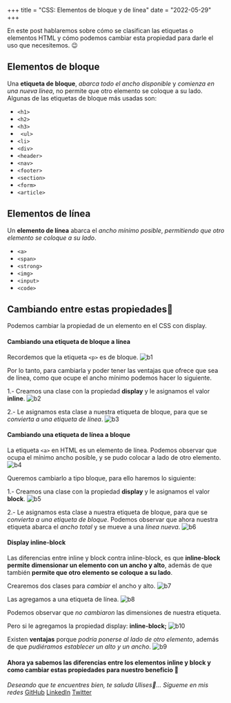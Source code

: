 +++
title = "CSS: Elementos de bloque y de línea"
date = "2022-05-29"
+++

En este post hablaremos sobre cómo se clasifican las etiquetas o elementos HTML y cómo podemos cambiar esta propiedad para darle el uso que necesitemos. 😉
<!--more-->

## Elementos de bloque

Una **etiqueta de bloque**, *abarca todo el ancho disponible* y *comienza en una nueva línea*, no permite que otro elemento se coloque a su lado.
Algunas de las etiquetas de bloque más usadas son:

- ``<h1>``
- ``<h2>``
- ``<h3>``
- `` <ul>`` 
- ``<li>``
- ``<div>``
- ``<header>``
- ``<nav>``
- ``<footer>``
- ``<section>``
- ``<form>``
- ``<article>``

## Elementos de línea

Un **elemento de línea** abarca el *ancho mínimo posible*, *permitiendo que otro elemento se coloque a su lado*.

 - ``<a>``
 -  ``<span>`` 
 -  ``<strong>``
 -  ``<img>`` 
 -  ``<input>`` 
 -  ``<code>``

## Cambiando entre estas propiedades💱

Podemos cambiar la propiedad de un elemento en el CSS con display.

#### Cambiando una etiqueta de bloque a línea

Recordemos que la etiqueta ``<p>`` es de bloque.
![b1](https://user-images.githubusercontent.com/99143567/170921077-6ed4ca80-7c7e-4141-87ce-b62ba69331d3.JPG)

Por lo tanto, para cambiarla y poder tener las ventajas que ofrece que sea de línea, como que ocupe el ancho mínimo podemos hacer lo siguiente.

1.- Creamos una clase con la propiedad **display** y le asignamos el valor **inline**.
![b2](https://user-images.githubusercontent.com/99143567/170921097-0513862b-c883-4637-b652-08115596b383.JPG)

2.- Le asignamos esta clase a nuestra etiqueta de bloque, para que se *convierta a una etiqueta de línea*.
![b3](https://user-images.githubusercontent.com/99143567/170921846-bde39206-3cba-46af-8ba8-2e6aad039771.JPG)

#### Cambiando una etiqueta de línea a bloque

La etiqueta ``<a>`` en HTML es un elemento de línea. Podemos observar que ocupa el mínimo ancho posible, y se pudo colocar a lado de otro elemento.
![b4](https://user-images.githubusercontent.com/99143567/170921132-7c252197-f111-43c1-af97-5e0894278138.JPG)

Queremos cambiarlo a tipo bloque, para ello haremos lo siguiente:

1.- Creamos una clase con la propiedad **display** y le asignamos el valor **block**.
![b5](https://user-images.githubusercontent.com/99143567/170921160-5054e450-b776-4aa8-bde5-6f42493d95cf.JPG)

2.- Le asignamos esta clase a nuestra etiqueta de bloque, para que se *convierta a una etiqueta de bloque*.
Podemos observar que ahora nuestra etiqueta abarca el *ancho total* y se mueve a una *línea nueva*.
![b6](https://user-images.githubusercontent.com/99143567/170921178-42440659-d68e-44be-9034-417bbf230d40.JPG)

#### Display inline-block

Las diferencias entre inline y block contra inline-block, es que **inline-block** **permite dimensionar un elemento con un ancho y alto**, además de que también **permite que otro elemento se coloque a su lado**.

Crearemos dos clases para *cambiar* el ancho y alto.
![b7](https://user-images.githubusercontent.com/99143567/170921218-f691e404-f738-4505-80ca-153a06b73b4d.JPG)

Las agregamos a una etiqueta de línea.
![b8](https://user-images.githubusercontent.com/99143567/170921251-599fcb95-22f0-42c4-b697-2caebce5c97e.JPG)

Podemos observar que *no cambiaron* las dimensiones de nuestra etiqueta.

Pero si le agregamos la propiedad display: **inline-block;**
![b10](https://user-images.githubusercontent.com/99143567/170922453-ad035138-5b47-497b-979f-e2a1b34909af.JPG)

Existen **ventajas** porque *podría ponerse al lado de otro elemento*, además de que *pudiéramos establecer un alto y un ancho*.
![b9](https://user-images.githubusercontent.com/99143567/170921264-7ca4fabc-752f-430d-b55f-b37ccb9caf87.JPG)

#### Ahora ya sabemos las diferencias entre los elementos inline y block y como cambiar estas propiedades para nuestro beneficio 🚀


*Deseando que te encuentres bien, te saluda Ulises🤵...*
*Sígueme en mis redes*
[GitHub](https://github.com/UlisesOrnelasR)
[LinkedIn](https://www.linkedin.com/in/ulises-ornelas/)
[Twitter](https://twitter.com/UlisesOrnelass)
